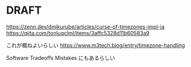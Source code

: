 # DRAFT

https://zenn.dev/dmikurube/articles/curse-of-timezones-impl-ja
https://qiita.com/tonluqclml/items/3affc5328d11b60583a9

これが概ねよいらしい
https://www.m3tech.blog/entry/timezone-handling

Software Tradeoffs Mistakes にもあるらしい
